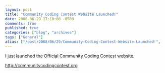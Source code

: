 ```yaml
---
layout: post
title: "Community Coding Contest Website Launched!"
date: 2008-06-29 17:10:00 -0500
comments: true
published: true
categories: ["blog", "archives"]
tags: ["General"]
alias: ["/post/2008/06/29/Community-Coding-Contest-Website-Launched!", "/post/2008/06/29/community-coding-contest-website-launched!"]
---
```

<!-- more -->
<p>
I just launched the Official Community Coding Contest website.
</p>
<p>
<a href="http://communitycodingcontest.org">http://communitycodingcontest.org</a> 
</p>
